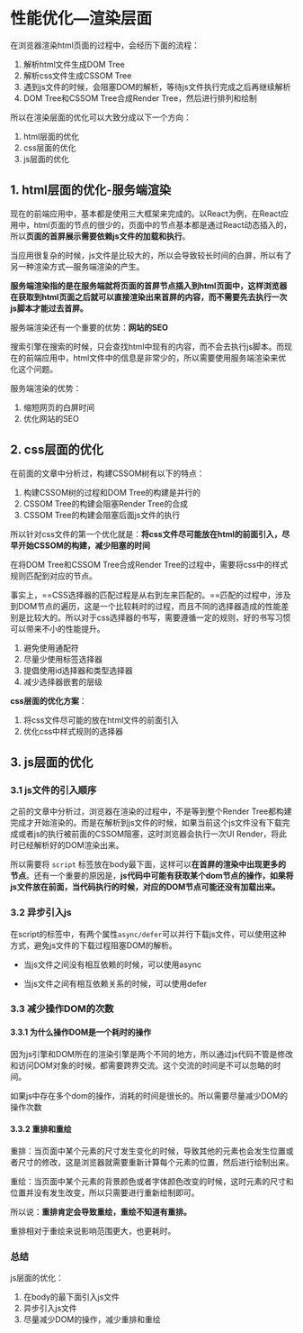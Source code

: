 # 性能优化—渲染层面

在浏览器渲染html页面的过程中，会经历下面的流程：

1. 解析html文件生成DOM Tree
2. 解析css文件生成CSSOM Tree
3. 遇到js文件的时候，会阻塞DOM的解析，等待js文件执行完成之后再继续解析
4. DOM Tree和CSSOM Tree合成Render Tree，然后进行排列和绘制

所以在渲染层面的优化可以大致分成以下一个方向：

1. html层面的优化
2. css层面的优化
3. js层面的优化



## 1. html层面的优化-服务端渲染

现在的前端应用中，基本都是使用三大框架来完成的。以React为例，在React应用中，html页面的节点的很少的，页面中的节点基本都是通过React动态插入的，所以**页面的首屏展示需要依赖js文件的加载和执行**。

当应用很复杂的时候，js文件是比较大的，所以会导致较长时间的白屏，所以有了另一种渲染方式—服务端渲染的产生。

**服务端渲染指的是在服务端就将页面的首屏节点插入到html页面中，这样浏览器在获取到html页面之后就可以直接渲染出来首屏的内容，而不需要先去执行一次js脚本才能过去首屏。**

服务端渲染还有一个重要的优势：**网站的SEO**

搜索引擎在搜索的时候，只会查找html中现有的内容，而不会去执行js脚本。而现在的前端应用中，html文件中的信息是非常少的，所以需要使用服务端渲染来优化这个问题。

服务端渲染的优势：

1. 缩短网页的白屏时间
2. 优化网站的SEO



## 2. css层面的优化

在前面的文章中分析过，构建CSSOM树有以下的特点：

1. 构建CSSOM树的过程和DOM Tree的构建是并行的
2. CSSOM Tree的构建会阻塞Render Tree的合成
3. CSSOM Tree的构建会阻塞后面js文件的执行

所以针对css文件的第一个优化就是：**将css文件尽可能放在html的前面引入，尽早开始CSSOM的构建，减少阻塞的时间**

在将DOM Tree和CSSOM Tree合成Render Tree的过程中，需要将css中的样式规则匹配到对应的节点。

事实上，==CSS选择器的匹配过程是从右到左来匹配的。==匹配的过程中，涉及到DOM节点的遍历，这是一个比较耗时的过程，而且不同的选择器造成的性能差别是比较大的。所以对于css选择器的书写，需要遵循一定的规则，好的书写习惯可以带来不小的性能提升。

1. 避免使用通配符
2. 尽量少使用标签选择器
3. 提倡使用id选择器和类型选择器
4. 减少选择器嵌套的层级



**css层面的优化方案**：

1. 将css文件尽可能的放在html文件的前面引入
2. 优化css中样式规则的选择器



## 3. js层面的优化

### 3.1 js文件的引入顺序

之前的文章中分析过，浏览器在渲染的过程中，不是等到整个Render Tree都构建完成才开始渲染的。而是在解析到js文件的时候，如果当前这个js文件没有下载完成或者js的执行被前面的CSSOM阻塞，这时浏览器会执行一次UI Render，将此时已经解析好的DOM渲染出来。

所以需要将 `script` 标签放在body最下面，这样可以**在首屏的渲染中出现更多的节点**。还有一个重要的原因是，**js代码中可能有获取某个dom节点的操作，如果将js文件放在前面，当代码执行的时候，对应的DOM节点可能还没有加载出来。**

### 3.2 异步引入js

在script的标签中，有两个属性`async/defer`可以并行下载js文件，可以使用这种方式，避免js文件的下载过程阻塞DOM的解析。

- 当js文件之间没有相互依赖的时候，可以使用async

- 当js文件之间有相互依赖关系的时候，可以使用defer

### 3.3 减少操作DOM的次数

#### 3.3.1 为什么操作DOM是一个耗时的操作

因为js引擎和DOM所在的渲染引擎是两个不同的地方，所以通过js代码不管是修改和访问DOM对象的时候，都需要跨界交流。这个交流的时间是不可以忽略的时间。

如果js中存在多个dom的操作，消耗的时间是很长的。所以需要尽量减少DOM的操作次数

#### 3.3.2 重排和重绘

重排：当页面中某个元素的尺寸发生变化的时候，导致其他的元素也会发生位置或者尺寸的修改，这是浏览器就需要重新计算每个元素的位置，然后进行绘制出来。

重绘：当页面中某个元素的背景颜色或者字体颜色改变的时候，这时元素的尺寸和位置并没有发生改变，所以只需要进行重新绘制即可。

所以说：**重排肯定会导致重绘，重绘不知道有重排。**

重排相对于重绘来说影响范围更大，也更耗时。

### 总结

js层面的优化：

1. 在body的最下面引入js文件
2. 异步引入js文件
3. 尽量减少DOM的操作，减少重排和重绘


